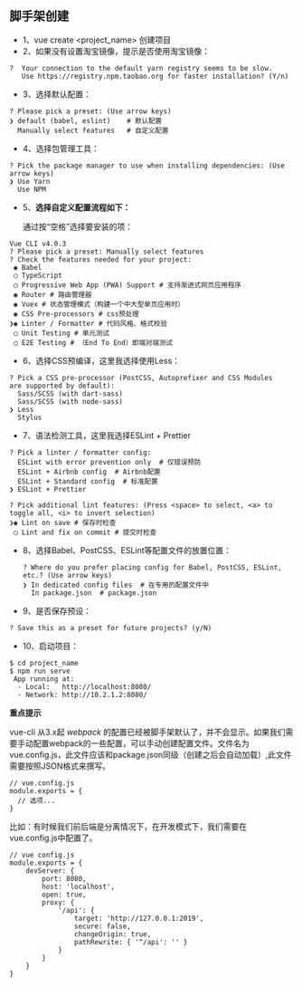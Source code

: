 ## 脚手架创建

* 1、vue create <project_name> 创建项目
* 2、如果没有设置淘宝镜像，提示是否使用淘宝镜像：

```
?  Your connection to the default yarn registry seems to be slow.
   Use https://registry.npm.taobao.org for faster installation? (Y/n) 
```

* 3、选择默认配置：

```
? Please pick a preset: (Use arrow keys)
❯ default (babel, eslint)    # 默认配置
  Manually select features   # 自定义配置
```

* 4、选择包管理工具：

```
? Pick the package manager to use when installing dependencies: (Use arrow keys)
❯ Use Yarn 
  Use NPM 
```

* 5、**选择自定义配置流程如下：**

  通过按“空格”选择要安装的项：

```
Vue CLI v4.0.3
? Please pick a preset: Manually select features
? Check the features needed for your project: 
 ◉ Babel
 ◯ TypeScript
 ◯ Progressive Web App (PWA) Support # 支持渐进式网页应用程序
 ◉ Router # 路由管理器
 ◉ Vuex # 状态管理模式（构建一个中大型单页应用时）
 ◉ CSS Pre-processors # css预处理
❯◉ Linter / Formatter # 代码风格、格式校验
 ◯ Unit Testing # 单元测试
 ◯ E2E Testing # （End To End）即端对端测试
```

* 6、选择CSS预编译，这里我选择使用Less：

```
? Pick a CSS pre-processor (PostCSS, Autoprefixer and CSS Modules 
are supported by default): 
  Sass/SCSS (with dart-sass) 
  Sass/SCSS (with node-sass) 
❯ Less 
  Stylus 
```

* 7、语法检测工具，这里我选择ESLint + Prettier

```
? Pick a linter / formatter config: 
  ESLint with error prevention only  # 仅错误预防
  ESLint + Airbnb config  # Airbnb配置
  ESLint + Standard config  # 标准配置
❯ ESLint + Prettier 

? Pick additional lint features: (Press <space> to select, <a> to 
toggle all, <i> to invert selection)
❯◉ Lint on save # 保存时检查
 ◯ Lint and fix on commit # 提交时检查
```

* 8、选择Babel、PostCSS、ESLint等配置文件的放置位置：

  ```
  ? Where do you prefer placing config for Babel, PostCSS, ESLint, etc.? (Use arrow keys)
  ❯ In dedicated config files  # 在专用的配置文件中
    In package.json  # package.json
  ```

* 9、是否保存预设：

```
? Save this as a preset for future projects? (y/N) 
```

* 10、启动项目：

```
$ cd project_name
$ npm run serve
 App running at:
  - Local:   http://localhost:8080/ 
  - Network: http://10.2.1.2:8080/
```

**重点提示**

vue-cli 从3.x起 *webpack* 的配置已经被脚手架默认了，并不会显示。如果我们需要手动配置webpack的一些配置，可以手动创建配置文件。文件名为vue.config.js，此文件应该和package.json同级（创建之后会自动加载）,此文件需要按照JSON格式来撰写。

```
// vue.config.js
module.exports = {
  // 选项...
}
```

比如：有时候我们前后端是分离情况下，在开发模式下，我们需要在vue.config.js中配置了。

```
// vue config.js
module.exports = {
    devServer: {
        port: 8080,
        host: 'localhost',
        open: true,
        proxy: {
            '/api': {
                target: 'http://127.0.0.1:2019',
                secure: false,
                changeOrigin: true,
                pathRewrite: { '^/api': '' }
            }
        }
    }
}
```

